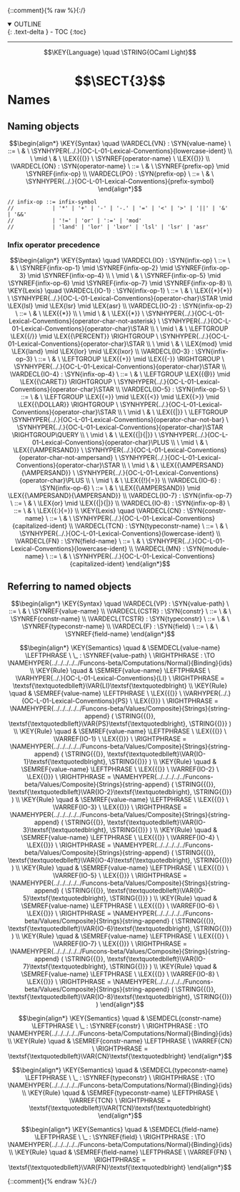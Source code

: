 {::comment}{% raw %}{:/}
<details open markdown="block">
  <summary>
    OUTLINE
  </summary>
  {: .text-delta }
- TOC
{:toc}
</details>


----

$$\KEY{Language} \quad \STRING{OCaml Light}$$

# $$\SECT{3}$$ Names
           


## Naming objects
               


$$\begin{align*}
  \KEY{Syntax} \quad
    \VARDECL{VN} : \SYN{value-name}
      \ ::= \ & \
      \SYNHYPER{../.}{OC-L-01-Lexical-Conventions}{lowercase-ident} \\
      \ \mid \ & \ \LEX{{(}} \ \SYNREF{operator-name} \ \LEX{{)}}
    \\
    \VARDECL{ON} : \SYN{operator-name}
      \ ::= \ & \
      \SYNREF{prefix-op} \mid \SYNREF{infix-op}
    \\
    \VARDECL{PO} : \SYN{prefix-op}
      \ ::= \ & \
      \SYNHYPER{../.}{OC-L-01-Lexical-Conventions}{prefix-symbol}
\end{align*}$$


    // infix-op ::= infix-symbol  
    //            | '*' | '+' | '-' | '-.' | '=' | '<' | '>' | '||' | '&' | '&&'  
    //            | '!=' | 'or' | ':=' | 'mod'  
    //            | 'land' | 'lor' | 'lxor' | 'lsl' | 'lsr' | 'asr'  


### Infix operator precedence
               


$$\begin{align*}
  \KEY{Syntax} \quad
    \VARDECL{IO} : \SYN{infix-op}
      \ ::= \ & \
      \SYNREF{infix-op-1} \mid \SYNREF{infix-op-2} \mid \SYNREF{infix-op-3} \mid \SYNREF{infix-op-4} \\
      \ \mid \ & \ \SYNREF{infix-op-5} \mid \SYNREF{infix-op-6} \mid \SYNREF{infix-op-7} \mid \SYNREF{infix-op-8}
\\
  \KEY{Lexis} \quad
    \VARDECL{IO-1} : \SYN{infix-op-1}
      \ ::= \ & \
      \LEX{{*}{*}} \ \SYNHYPER{../.}{OC-L-01-Lexical-Conventions}{operator-char}\STAR \mid \LEX{lsl} \mid \LEX{lsr} \mid \LEX{asr}
    \\
    \VARDECL{IO-2} : \SYN{infix-op-2}
      \ ::= \ & \
      \LEX{{*}} \\
      \ \mid \ & \ \LEX{{*}} \ \SYNHYPER{../.}{OC-L-01-Lexical-Conventions}{operator-char-not-asterisk} \ \SYNHYPER{../.}{OC-L-01-Lexical-Conventions}{operator-char}\STAR \\
      \ \mid \ & \ \LEFTGROUP \LEX{{/}} \mid \LEX{{\PERCENT}} \RIGHTGROUP \ \SYNHYPER{../.}{OC-L-01-Lexical-Conventions}{operator-char}\STAR \\
      \ \mid \ & \ \LEX{mod} \mid \LEX{land} \mid \LEX{lor} \mid \LEX{lxor}
    \\
    \VARDECL{IO-3} : \SYN{infix-op-3}
      \ ::= \ & \
      \LEFTGROUP \LEX{{+}} \mid \LEX{{-}} \RIGHTGROUP \ \SYNHYPER{../.}{OC-L-01-Lexical-Conventions}{operator-char}\STAR
    \\
    \VARDECL{IO-4} : \SYN{infix-op-4}
      \ ::= \ & \
      \LEFTGROUP \LEX{{@}} \mid \LEX{{\CARET}} \RIGHTGROUP \ \SYNHYPER{../.}{OC-L-01-Lexical-Conventions}{operator-char}\STAR
    \\
    \VARDECL{IO-5} : \SYN{infix-op-5}
      \ ::= \ & \
      \LEFTGROUP \LEX{{=}} \mid \LEX{{<}} \mid \LEX{{>}} \mid \LEX{{\DOLLAR}} \RIGHTGROUP \ \SYNHYPER{../.}{OC-L-01-Lexical-Conventions}{operator-char}\STAR \\
      \ \mid \ & \ \LEX{{|}} \ \LEFTGROUP \SYNHYPER{../.}{OC-L-01-Lexical-Conventions}{operator-char-not-bar} \ \SYNHYPER{../.}{OC-L-01-Lexical-Conventions}{operator-char}\STAR \RIGHTGROUP\QUERY \\
      \ \mid \ & \ \LEX{{|}{|}} \ \SYNHYPER{../.}{OC-L-01-Lexical-Conventions}{operator-char}\PLUS \\
      \ \mid \ & \ \LEX{{\AMPERSAND}} \ \SYNHYPER{../.}{OC-L-01-Lexical-Conventions}{operator-char-not-ampersand} \ \SYNHYPER{../.}{OC-L-01-Lexical-Conventions}{operator-char}\STAR \\
      \ \mid \ & \ \LEX{{\AMPERSAND}{\AMPERSAND}} \ \SYNHYPER{../.}{OC-L-01-Lexical-Conventions}{operator-char}\PLUS \\
      \ \mid \ & \ \LEX{{!}{=}}
    \\
    \VARDECL{IO-6} : \SYN{infix-op-6}
      \ ::= \ & \
      \LEX{{\AMPERSAND}} \mid \LEX{{\AMPERSAND}{\AMPERSAND}}
    \\
    \VARDECL{IO-7} : \SYN{infix-op-7}
      \ ::= \ & \
      \LEX{or} \mid \LEX{{|}{|}}
    \\
    \VARDECL{IO-8} : \SYN{infix-op-8}
      \ ::= \ & \
      \LEX{{:}{=}}
\\
  \KEY{Lexis} \quad
    \VARDECL{CN} : \SYN{constr-name}
      \ ::= \ & \
      \SYNHYPER{../.}{OC-L-01-Lexical-Conventions}{capitalized-ident}
    \\
    \VARDECL{TCN} : \SYN{typeconstr-name}
      \ ::= \ & \
      \SYNHYPER{../.}{OC-L-01-Lexical-Conventions}{lowercase-ident}
    \\
    \VARDECL{FN} : \SYN{field-name}
      \ ::= \ & \
      \SYNHYPER{../.}{OC-L-01-Lexical-Conventions}{lowercase-ident}
    \\
    \VARDECL{MN} : \SYN{module-name}
      \ ::= \ & \
      \SYNHYPER{../.}{OC-L-01-Lexical-Conventions}{capitalized-ident}
\end{align*}$$

## Referring to named objects
               


$$\begin{align*}
  \KEY{Syntax} \quad
    \VARDECL{VP} : \SYN{value-path}
      \ ::= \ & \
      \SYNREF{value-name}
    \\
    \VARDECL{CSTR} : \SYN{constr}
      \ ::= \ & \
      \SYNREF{constr-name}
    \\
    \VARDECL{TCSTR} : \SYN{typeconstr}
      \ ::= \ & \
      \SYNREF{typeconstr-name}
    \\
    \VARDECL{F} : \SYN{field}
      \ ::= \ & \
      \SYNREF{field-name}
\end{align*}$$

$$\begin{align*}
  \KEY{Semantics} \quad
  & \SEMDECL{value-name} \LEFTPHRASE \ \_ : \SYNREF{value-path} \ \RIGHTPHRASE  
    :  \TO \NAMEHYPER{../../../../../Funcons-beta/Computations/Normal}{Binding}{ids} 
\\
  \KEY{Rule} \quad
    & \SEMREF{value-name} \LEFTPHRASE \
                            \VARHYPER{../.}{OC-L-01-Lexical-Conventions}{LI} \
                          \RIGHTPHRASE  = 
      \textsf{\textquotedblleft}\VAR{LI}\textsf{\textquotedblright}
\\
  \KEY{Rule} \quad
    & \SEMREF{value-name} \LEFTPHRASE \
                            \LEX{{(}} \ \VARHYPER{../.}{OC-L-01-Lexical-Conventions}{PS} \ \LEX{{)}} \
                          \RIGHTPHRASE  = 
      \NAMEHYPER{../../../../../Funcons-beta/Values/Composite}{Strings}{string-append}
        (  \STRING{{(}}, 
               \textsf{\textquotedblleft}\VAR{PS}\textsf{\textquotedblright}, 
               \STRING{{)}} )
\\
  \KEY{Rule} \quad
    & \SEMREF{value-name} \LEFTPHRASE \
                            \LEX{{(}} \ \VARREF{IO-1} \ \LEX{{)}} \
                          \RIGHTPHRASE  = 
      \NAMEHYPER{../../../../../Funcons-beta/Values/Composite}{Strings}{string-append}
        (  \STRING{{(}}, 
               \textsf{\textquotedblleft}\VAR{IO-1}\textsf{\textquotedblright}, 
               \STRING{{)}} )
\\
  \KEY{Rule} \quad
    & \SEMREF{value-name} \LEFTPHRASE \
                            \LEX{{(}} \ \VARREF{IO-2} \ \LEX{{)}} \
                          \RIGHTPHRASE  = 
      \NAMEHYPER{../../../../../Funcons-beta/Values/Composite}{Strings}{string-append}
        (  \STRING{{(}}, 
               \textsf{\textquotedblleft}\VAR{IO-2}\textsf{\textquotedblright}, 
               \STRING{{)}} )
\\
  \KEY{Rule} \quad
    & \SEMREF{value-name} \LEFTPHRASE \
                            \LEX{{(}} \ \VARREF{IO-3} \ \LEX{{)}} \
                          \RIGHTPHRASE  = 
      \NAMEHYPER{../../../../../Funcons-beta/Values/Composite}{Strings}{string-append}
        (  \STRING{{(}}, 
               \textsf{\textquotedblleft}\VAR{IO-3}\textsf{\textquotedblright}, 
               \STRING{{)}} )
\\
  \KEY{Rule} \quad
    & \SEMREF{value-name} \LEFTPHRASE \
                            \LEX{{(}} \ \VARREF{IO-4} \ \LEX{{)}} \
                          \RIGHTPHRASE  = 
      \NAMEHYPER{../../../../../Funcons-beta/Values/Composite}{Strings}{string-append}
        (  \STRING{{(}}, 
               \textsf{\textquotedblleft}\VAR{IO-4}\textsf{\textquotedblright}, 
               \STRING{{)}} )
\\
  \KEY{Rule} \quad
    & \SEMREF{value-name} \LEFTPHRASE \
                            \LEX{{(}} \ \VARREF{IO-5} \ \LEX{{)}} \
                          \RIGHTPHRASE  = 
      \NAMEHYPER{../../../../../Funcons-beta/Values/Composite}{Strings}{string-append}
        (  \STRING{{(}}, 
               \textsf{\textquotedblleft}\VAR{IO-5}\textsf{\textquotedblright}, 
               \STRING{{)}} )
\\
  \KEY{Rule} \quad
    & \SEMREF{value-name} \LEFTPHRASE \
                            \LEX{{(}} \ \VARREF{IO-6} \ \LEX{{)}} \
                          \RIGHTPHRASE  = 
      \NAMEHYPER{../../../../../Funcons-beta/Values/Composite}{Strings}{string-append}
        (  \STRING{{(}}, 
               \textsf{\textquotedblleft}\VAR{IO-6}\textsf{\textquotedblright}, 
               \STRING{{)}} )
\\
  \KEY{Rule} \quad
    & \SEMREF{value-name} \LEFTPHRASE \
                            \LEX{{(}} \ \VARREF{IO-7} \ \LEX{{)}} \
                          \RIGHTPHRASE  = 
      \NAMEHYPER{../../../../../Funcons-beta/Values/Composite}{Strings}{string-append}
        (  \STRING{{(}}, 
               \textsf{\textquotedblleft}\VAR{IO-7}\textsf{\textquotedblright}, 
               \STRING{{)}} )
\\
  \KEY{Rule} \quad
    & \SEMREF{value-name} \LEFTPHRASE \
                            \LEX{{(}} \ \VARREF{IO-8} \ \LEX{{)}} \
                          \RIGHTPHRASE  = 
      \NAMEHYPER{../../../../../Funcons-beta/Values/Composite}{Strings}{string-append}
        (  \STRING{{(}}, 
               \textsf{\textquotedblleft}\VAR{IO-8}\textsf{\textquotedblright}, 
               \STRING{{)}} )
\end{align*}$$

$$\begin{align*}
  \KEY{Semantics} \quad
  & \SEMDECL{constr-name} \LEFTPHRASE \ \_ : \SYNREF{constr} \ \RIGHTPHRASE  
    :  \TO \NAMEHYPER{../../../../../Funcons-beta/Computations/Normal}{Binding}{ids} 
\\
  \KEY{Rule} \quad
    & \SEMREF{constr-name} \LEFTPHRASE \
                            \VARREF{CN} \
                          \RIGHTPHRASE  = 
      \textsf{\textquotedblleft}\VAR{CN}\textsf{\textquotedblright}
\end{align*}$$

$$\begin{align*}
  \KEY{Semantics} \quad
  & \SEMDECL{typeconstr-name} \LEFTPHRASE \ \_ : \SYNREF{typeconstr} \ \RIGHTPHRASE  
    :  \TO \NAMEHYPER{../../../../../Funcons-beta/Computations/Normal}{Binding}{ids} 
\\
  \KEY{Rule} \quad
    & \SEMREF{typeconstr-name} \LEFTPHRASE \
                            \VARREF{TCN} \
                          \RIGHTPHRASE  = 
      \textsf{\textquotedblleft}\VAR{TCN}\textsf{\textquotedblright}
\end{align*}$$

$$\begin{align*}
  \KEY{Semantics} \quad
  & \SEMDECL{field-name} \LEFTPHRASE \ \_ : \SYNREF{field} \ \RIGHTPHRASE  
    :  \TO \NAMEHYPER{../../../../../Funcons-beta/Computations/Normal}{Binding}{ids} 
\\
  \KEY{Rule} \quad
    & \SEMREF{field-name} \LEFTPHRASE \
                            \VARREF{FN} \
                          \RIGHTPHRASE  = 
      \textsf{\textquotedblleft}\VAR{FN}\textsf{\textquotedblright}
\end{align*}$$



[Funcons-beta]: /CBS-beta/math/Funcons-beta
  "FUNCONS-BETA"
[Unstable-Funcons-beta]: /CBS-beta/math/Unstable-Funcons-beta
  "UNSTABLE-FUNCONS-BETA"
[Languages-beta]: /CBS-beta/math/Languages-beta
  "LANGUAGES-BETA"
[Unstable-Languages-beta]: /CBS-beta/math/Unstable-Languages-beta
  "UNSTABLE-LANGUAGES-BETA"
[CBS-beta]: /CBS-beta
  "CBS-BETA"
[OC-L-03-Names.cbs]: https://github.com/plancomps/CBS-beta/blob/math/Languages-beta/OCaml-Light/OC-L-cbs/OC-L/OC-L-03-Names/OC-L-03-Names.cbs
  "CBS SOURCE FILE ON GITHUB"
[PLAIN]: /CBS-beta/docs/Languages-beta/OCaml-Light/OC-L-cbs/OC-L/OC-L-03-Names
  "CBS SOURCE WEB PAGE"
 [PRETTY]: /CBS-beta/math/Languages-beta/OCaml-Light/OC-L-cbs/OC-L/OC-L-03-Names
  "CBS-KATEX WEB PAGE"
[PDF]: https://github.com/plancomps/CBS-beta/blob/math/Languages-beta/OCaml-Light/OC-L-cbs/OC-L/OC-L-03-Names/OC-L-03-Names.pdf
  "CBS-LATEX PDF FILE"
[PLanCompS Project]: https://plancomps.github.io
  "PROGRAMMING LANGUAGE COMPONENTS AND SPECIFICATIONS PROJECT HOME PAGE"
{::comment}{% endraw %}{:/}
